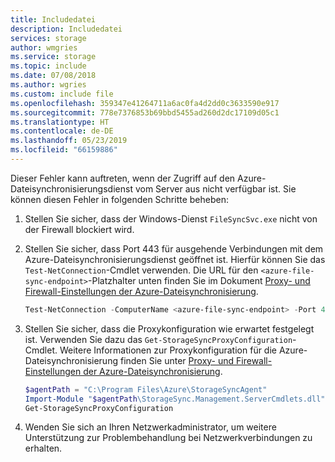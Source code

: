 ```yaml
---
title: Includedatei
description: Includedatei
services: storage
author: wmgries
ms.service: storage
ms.topic: include
ms.date: 07/08/2018
ms.author: wgries
ms.custom: include file
ms.openlocfilehash: 359347e41264711a6ac0fa4d2dd0c3633590e917
ms.sourcegitcommit: 778e7376853b69bbd5455ad260d2dc17109d05c1
ms.translationtype: HT
ms.contentlocale: de-DE
ms.lasthandoff: 05/23/2019
ms.locfileid: "66159886"
---
```

Dieser Fehler kann auftreten, wenn der Zugriff auf den Azure-Dateisynchronisierungsdienst vom Server aus nicht verfügbar ist. Sie können diesen Fehler in folgenden Schritte beheben:

1. Stellen Sie sicher, dass der Windows-Dienst `FileSyncSvc.exe` nicht von der Firewall blockiert wird.
2. Stellen Sie sicher, dass Port 443 für ausgehende Verbindungen mit dem Azure-Dateisynchronisierungsdienst geöffnet ist. Hierfür können Sie das `Test-NetConnection`-Cmdlet verwenden. Die URL für den `<azure-file-sync-endpoint>`-Platzhalter unten finden Sie im Dokument [Proxy- und Firewall-Einstellungen der Azure-Dateisynchronisierung](../articles/storage/files/storage-sync-files-firewall-and-proxy.md#firewall). 

    ```powershell
    Test-NetConnection -ComputerName <azure-file-sync-endpoint> -Port 443
    ```

3. Stellen Sie sicher, dass die Proxykonfiguration wie erwartet festgelegt ist. Verwenden Sie dazu das `Get-StorageSyncProxyConfiguration`-Cmdlet. Weitere Informationen zur Proxykonfiguration für die Azure-Dateisynchronisierung finden Sie unter [Proxy- und Firewall-Einstellungen der Azure-Dateisynchronisierung](../articles/storage/files/storage-sync-files-firewall-and-proxy.md#firewall).

    ```powershell
    $agentPath = "C:\Program Files\Azure\StorageSyncAgent"
    Import-Module "$agentPath\StorageSync.Management.ServerCmdlets.dll"
    Get-StorageSyncProxyConfiguration
    ```
    
4. Wenden Sie sich an Ihren Netzwerkadministrator, um weitere Unterstützung zur Problembehandlung bei Netzwerkverbindungen zu erhalten.